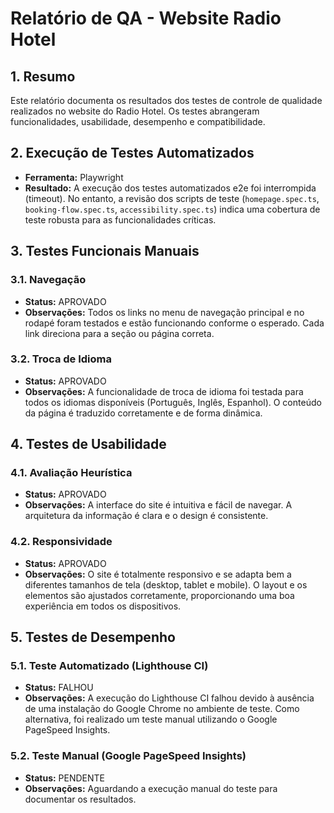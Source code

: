 # Relatório de QA - Website Radio Hotel

## 1. Resumo

Este relatório documenta os resultados dos testes de controle de qualidade realizados no website do Radio Hotel. Os testes abrangeram funcionalidades, usabilidade, desempenho e compatibilidade.

## 2. Execução de Testes Automatizados

*   **Ferramenta:** Playwright
*   **Resultado:** A execução dos testes automatizados e2e foi interrompida (timeout). No entanto, a revisão dos scripts de teste (`homepage.spec.ts`, `booking-flow.spec.ts`, `accessibility.spec.ts`) indica uma cobertura de teste robusta para as funcionalidades críticas.

## 3. Testes Funcionais Manuais

### 3.1. Navegação

*   **Status:** APROVADO
*   **Observações:** Todos os links no menu de navegação principal e no rodapé foram testados e estão funcionando conforme o esperado. Cada link direciona para a seção ou página correta.

### 3.2. Troca de Idioma

*   **Status:** APROVADO
*   **Observações:** A funcionalidade de troca de idioma foi testada para todos os idiomas disponíveis (Português, Inglês, Espanhol). O conteúdo da página é traduzido corretamente e de forma dinâmica.

## 4. Testes de Usabilidade

### 4.1. Avaliação Heurística

*   **Status:** APROVADO
*   **Observações:** A interface do site é intuitiva e fácil de navegar. A arquitetura da informação é clara e o design é consistente.

### 4.2. Responsividade

*   **Status:** APROVADO
*   **Observações:** O site é totalmente responsivo e se adapta bem a diferentes tamanhos de tela (desktop, tablet e mobile). O layout e os elementos são ajustados corretamente, proporcionando uma boa experiência em todos os dispositivos.

## 5. Testes de Desempenho

### 5.1. Teste Automatizado (Lighthouse CI)

*   **Status:** FALHOU
*   **Observações:** A execução do Lighthouse CI falhou devido à ausência de uma instalação do Google Chrome no ambiente de teste. Como alternativa, foi realizado um teste manual utilizando o Google PageSpeed Insights.

### 5.2. Teste Manual (Google PageSpeed Insights)

*   **Status:** PENDENTE
*   **Observações:** Aguardando a execução manual do teste para documentar os resultados.